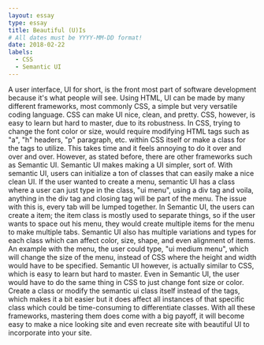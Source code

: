 ```yaml
---
layout: essay
type: essay
title: Beautiful (U)Is
# All dates must be YYYY-MM-DD format!
date: 2018-02-22
labels:
  - CSS
  - Semantic UI
---
```

  
   A user interface, UI for short, is the front most part of software development because it's what people will see. Using HTML, UI can be made by many different frameworks, most commonly CSS, a simple but very versatile coding language. CSS can make UI nice, clean, and pretty. CSS, however, is easy to learn but hard to master, due to its robustness. In CSS, trying to change the font color or size, would require modifying HTML tags such as "a", "h" headers, "p" paragraph, etc. within CSS itself or make a class for the tags to utilize. This takes time and it feels annoying to do it over and over and over. However, as stated before, there are other frameworks such as Semantic UI.
     Semantic UI makes making a UI simpler, sort of. With semantic UI, users can initialize a ton of classes that can easily make a nice clean UI. If the user wanted to create a menu, semantic UI has a class where a user can just type in the class, "ui menu", using a div tag and voila, anything in the div tag and closing tag will be part of the menu. The issue with this is, every tab will be lumped together. In Semantic UI, the users can create a item; the item class is mostly used to separate things, so if the user wants to space out his menu, they would create multiple items for the menu to make multiple tabs. Semantic UI also has multiple variations and types for each class which can affect color, size, shape, and even alignment of items. An example with the menu, the user could type, "ui medium menu", which will change the size of the menu, instead of CSS where the height and width would have to be specified.
    Semantic UI however, is actually similar to CSS, which is easy to learn but hard to master. Even in Semantic UI, the user would have to do the same thing in CSS to just change font size or color. Create a class or modify the semantic ui class itself instead of the tags, which makes it a bit easier but it does affect all instances of that specific class which could be time-consuming to differentiate classes. With all these frameworks, mastering them does come with a big payoff, it will become easy to make a nice looking site and even recreate site with beautiful UI to incorporate into your site.



